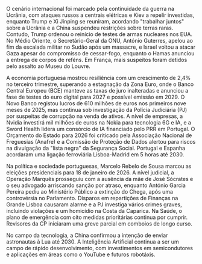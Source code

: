  O cenário internacional foi marcado pela continuidade da guerra na Ucrânia, com ataques russos a centrais elétricas e Kiev a repelir investidas, enquanto Trump e Xi Jinping se reuniram, acordando "trabalhar juntos" sobre a Ucrânia e a China suspendeu restrições sobre terras raras. Contudo, Trump ordenou o reinício de testes de armas nucleares nos EUA. No Médio Oriente, o Secretário-Geral da ONU, António Guterres, apelou ao fim da escalada militar no Sudão após um massacre, e Israel voltou a atacar Gaza apesar do compromisso de cessar-fogo, enquanto o Hamas anunciou a entrega de corpos de reféns. Em França, mais suspeitos foram detidos pelo assalto ao Museu do Louvre.

A economia portuguesa mostrou resiliência com um crescimento de 2,4% no terceiro trimestre, superando a estagnação da Zona Euro, onde o Banco Central Europeu (BCE) manteve as taxas de juro inalteradas e anunciou a fase de testes do euro digital para 2027 e possível emissão em 2029. O Novo Banco registou lucros de 610 milhões de euros nos primeiros nove meses de 2025, mas continua sob investigação da Polícia Judiciária (PJ) por suspeitas de corrupção na venda de ativos. A nível de empresas, a Nvidia investirá mil milhões de euros na Nokia para tecnologia 6G e IA, e a Sword Health lidera um consórcio de IA financiado pelo PRR em Portugal. O Orçamento do Estado para 2026 foi criticado pela Associação Nacional de Freguesias (Anafre) e a Comissão de Proteção de Dados alertou para riscos na divulgação da "lista negra" da Segurança Social. Portugal e Espanha acordaram uma ligação ferroviária Lisboa-Madrid em 5 horas até 2030.

Na política e sociedade portuguesas, Marcelo Rebelo de Sousa marcou as eleições presidenciais para 18 de janeiro de 2026. A nível judicial, a Operação Marquês prosseguiu com a ausência da mãe de José Sócrates e o seu advogado arriscando sanção por atraso, enquanto António Garcia Pereira pediu ao Ministério Público a extinção do Chega, após uma controvérsia no Parlamento. Disparos em repartições de Finanças na Grande Lisboa causaram alarme e a PJ investiga vários crimes graves, incluindo violações e um homicídio na Costa da Caparica. Na Saúde, o plano de emergência com oito medidas prioritárias continua por cumprir. Revisores da CP iniciaram uma greve parcial em comboios de longo curso.

No campo da tecnologia, a China confirmou a intenção de enviar astronautas à Lua até 2030. A Inteligência Artificial continua a ser um campo de rápido desenvolvimento, com investimentos em semicondutores e aplicações em áreas como o YouTube e futuros robotáxis.